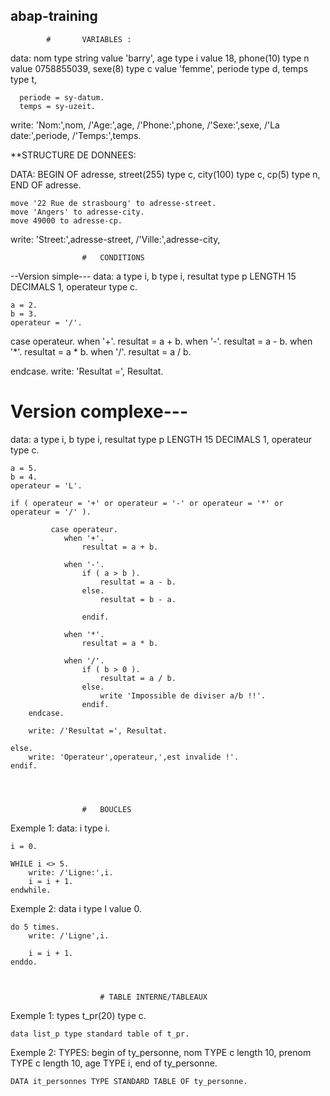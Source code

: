 ## abap-training

			#		VARIABLES :
		

data: nom type string value 'barry',
      age type i value 18,
      phone(10) type n value 0758855039,
      sexe(8) type c  value 'femme',
      periode type d,
      temps type t,

      
      periode = sy-datum.
      temps = sy-uzeit.
      
write: 'Nom:',nom,
        /'Age:',age,
        /'Phone:',phone,
        /'Sexe:',sexe,
        /'La date:',periode,
        /'Temps:',temps.
        
        
**STRUCTURE DE DONNEES:

DATA: BEGIN OF adresse,
          street(255) type c,
          city(100) type c,
          cp(5) type n,
      END OF adresse.
      
    move '22 Rue de strasbourg' to adresse-street.
    move 'Angers' to adresse-city.
    move 49000 to adresse-cp.
    
    
    
write: 'Street:',adresse-street,
       /'Ville:',adresse-city,
       
       
       
        
 					#	CONDITIONS
 
 --Version simple---
 data: 
    a type i,
    b type i,
    resultat type p LENGTH 15 DECIMALS 1,
    operateur type c.
   
            
    a = 2.
    b = 3.
    operateur = '/'.
    
case operateur.
    when '+'.
        resultat = a + b.
    when '-'.
        resultat = a - b.
    when '*'.
        resultat = a * b.
    when '/'.
        resultat = a / b.
        
endcase.
write: 'Resultat =', Resultat.
 
# Version complexe---
 data: 
    a type i,
    b type i,
    resultat type p LENGTH 15 DECIMALS 1,
    operateur type c.
   
            
    a = 5.
    b = 4.
    operateur = 'L'.
    
    if ( operateur = '+' or operateur = '-' or operateur = '*' or operateur = '/' ).
    
             case operateur.
                when '+'.
                    resultat = a + b.
                    
                when '-'.
                    if ( a > b ).
                        resultat = a - b.
                    else.
                        resultat = b - a.
                    
                    endif.
                    
                when '*'.
                    resultat = a * b.
                    
                when '/'.
                    if ( b > 0 ).
                        resultat = a / b.
                    else.
                        write 'Impossible de diviser a/b !!'.
                    endif.
        endcase.
        
        write: /'Resultat =', Resultat.
 
    else.
        write: 'Operateur',operateur,',est invalide !'.
    endif.
 


       
 					#	BOUCLES

 
 Exemple 1:
 	data: i type i.

	i = 0.

	WHILE i <> 5.
	    write: /'Ligne:',i.
	    i = i + 1.
	endwhile.
	
Exemple 2:
	data i type I value 0.

	do 5 times.
	    write: /'Ligne',i.
	    
	    i = i + 1.
	enddo.
 
 

 						# TABLE INTERNE/TABLEAUX

Exemple 1:
	 types t_pr(20) type c.

	data list_p type standard table of t_pr.
	
	
Exemple 2:
	TYPES: begin of ty_personne,
		    nom      TYPE c length 10,
		    prenom  TYPE c length 10,
		    age       TYPE i,
		    end of ty_personne.

	DATA it_personnes TYPE STANDARD TABLE OF ty_personne.
	
 
 
 
 
 
